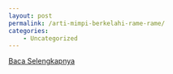 ```yaml
---
layout: post
permalink: /arti-mimpi-berkelahi-rame-rame/
categories:
    - Uncategorized
---
```


[Baca Selengkapnya](/04)